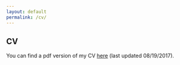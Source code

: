 ```yaml
---
layout: default
permalink: /cv/
---
```

## CV

You can find a pdf version of my CV [here]({{site.baseurl}}/assets/ABL_CV_08_19_2017.pdf) (last updated 08/19/2017).

